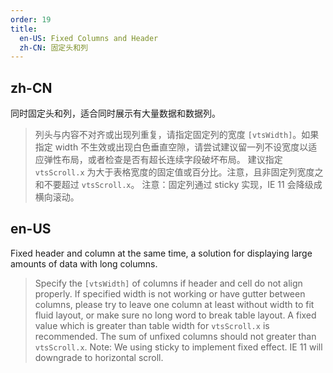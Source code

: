 ```yaml
---
order: 19
title:
  en-US: Fixed Columns and Header
  zh-CN: 固定头和列
---
```


## zh-CN


同时固定头和列，适合同时展示有大量数据和数据列。

> 列头与内容不对齐或出现列重复，请指定固定列的宽度 `[vtsWidth]`。如果指定 width 不生效或出现白色垂直空隙，请尝试建议留一列不设宽度以适应弹性布局，或者检查是否有超长连续字段破坏布局。
> 建议指定 `vtsScroll.x` 为大于表格宽度的固定值或百分比。注意，且非固定列宽度之和不要超过 `vtsScroll.x`。
> 注意：固定列通过 sticky 实现，IE 11 会降级成横向滚动。

## en-US

Fixed header and column at the same time, a solution for displaying large amounts of data with long columns.

> Specify the `[vtsWidth]` of columns if header and cell do not align properly. If specified width is not working or have gutter between columns, please try to leave one column at least without width to fit fluid layout, or make sure no long word to break table layout.
> A fixed value which is greater than table width for `vtsScroll.x` is recommended. The sum of unfixed columns should not greater than `vtsScroll.x`.
> Note: We using sticky to implement fixed effect. IE 11 will downgrade to horizontal scroll.
